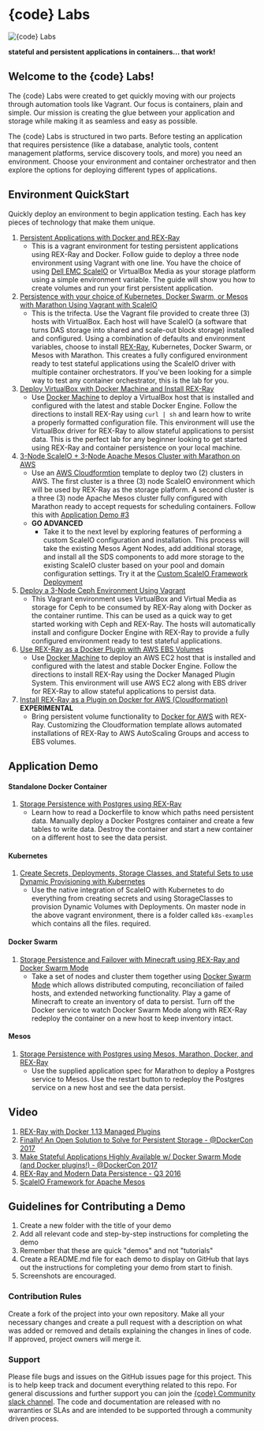 # {code} Labs

![{code} Labs](labs_header.jpg "{code} Labs")

**stateful and persistent applications in containers... that work!**

## Welcome to the {code} Labs! 

The {code} Labs were created to get quickly moving with our projects through
automation tools like Vagrant. Our focus is containers, plain and simple. Our
mission is creating the glue between your application and storage while making
it as seamless and easy as possible.

The {code} Labs is structured in two parts. Before testing an application
that requires persistence (like a database, analytic tools, content management
platforms, service discovery tools, and more) you need an environment. Choose
your environment and container orchestrator and then explore the options for
deploying different types of applications.

## Environment QuickStart

Quickly deploy an environment to begin application testing. Each 
has key pieces of technology that make them unique.

1. [Persistent Applications with Docker and REX-Ray](https://github.com/thecodeteam/vg-docker-rexray/)
    - This is a vagrant environment for testing persistent applications
    using REX-Ray and Docker. Follow guide to deploy a three node environment
    using Vagrant with one line. You have the choice of using [Dell EMC ScaleIO](https://www.dellemc.com/en-us/storage/scaleio/index.htm) or VirtualBox
    Media as your storage platform using a simple environment variable. The
    guide will show you how to create volumes and run your first persistent
    application.
2. [Persistence with your choice of Kubernetes, Docker Swarm, or Mesos with
Marathon Using Vagrant with ScaleIO](https://github.com/codedellemc/labs/tree/master/setup-scaleio-vagrant)
    - This is the trifecta. Use the Vagrant file provided to create
    three (3) hosts with VirtualBox. Each host will have ScaleIO (a software that
    turns DAS storage into shared and scale-out block storage) installed and
    configured. Using a combination of defaults and environment variables,
    choose to install [REX-Ray](https://rexray.thecodeteam.com/), Kubernetes,
    Docker Swarm, or Mesos with Marathon. This creates a fully configured
    environment ready to test stateful applications using the ScaleIO driver
    with multiple container orchestrators. If you've been looking for a simple
    way to test any container orchestrator, this is the lab for you.
2. [Deploy VirtualBox with Docker Machine and Install REX-Ray](https://github.com/codedellemc/labs/tree/master/setup-virtualbox-dockermachine)
    - Use [Docker Machine](https://github.com/docker/machine) to deploy a VirtualBox host that is installed and
    configured with the latest and stable Docker Engine. Follow the directions
    to install REX-Ray using `curl | sh` and learn how to write a properly
    formatted configuration file. This environment will use the VirtualBox
    driver for REX-Ray to allow stateful applications to persist data. This is
    the perfect lab for any beginner looking to get started using REX-Ray and
    container persistence on your local machine.
3. [3-Node ScaleIO + 3-Node Apache Mesos Cluster with Marathon on AWS](http://scaleio-framework.readthedocs.io/en/latest/user-guide/demo/)
    - Use an [AWS Cloudformtion](https://aws.amazon.com/cloudformation/)
    template to deploy two (2) clusters in AWS. The first cluster is a three (3)
    node ScaleIO environment which will be used by REX-Ray as the storage
    platform. A second cluster is a three (3) node Apache Mesos cluster fully
    configured with Marathon ready to accept requests for scheduling containers.
    Follow this with [Application Demo #3](https://github.com/codedellemc/labs/tree/master/demo-persistence-with-postgres-marathon-docker)
    - **GO ADVANCED**
        + Take it to the next level by exploring features of performing a custom
        ScaleIO configuration and installation. This process will take the
        existing Mesos Agent Nodes, add additional storage, and install all
        the SDS components to add more storage to the existing ScaleIO cluster
        based on your pool and domain configuration settings. Try it at the 
        [Custom ScaleIO Framework Deployment](https://github.com/codedellemc/labs/tree/master/setup-scaleio-aws-custom)
4. [Deploy a 3-Node Ceph Environment Using Vagrant](https://github.com/codedellemc/vagrant/tree/master/ceph)
    - This Vagrant environment uses VirtualBox and Virtual Media as storage for
    Ceph to be consumed by REX-Ray along with Docker as the container runtime. This can be used as a quick way to get started working with Ceph and
    REX-Ray. The hosts will automatically install and configure Docker Engine
    with REX-Ray to provide a fully configured environment ready to test
    stateful applications.
5. [Use REX-Ray as a Docker Plugin with AWS EBS Volumes](https://github.com/codedellemc/labs/tree/master/setup-awsec2-docker-plugin)
    - Use [Docker Machine](https://github.com/docker/machine) to deploy an AWS
    EC2 host that is installed and configured with the latest and stable Docker
    Engine. Follow the directions to install REX-Ray using the Docker Managed
    Plugin System. This environment will use AWS EC2 along with EBS driver for
    REX-Ray to allow stateful applications to persist data.
6. [Install REX-Ray as a Plugin on Docker for AWS (Cloudformation)](https://github.com/codedellemc/labs/tree/master/setup-dockerforaws)
**EXPERIMENTAL** 
    - Bring persistent volume functionality to [Docker for AWS](https://docs.docker.com/docker-for-aws/) with REX-Ray. Customizing the Cloudformation template allows automated installations of REX-Ray to AWS AutoScaling Groups and access to EBS volumes.

## Application Demo

#### Standalone Docker Container

1. [Storage Persistence with Postgres using REX-Ray](https://github.com/codedellemc/labs/tree/master/demo-persistence-with-postgres-docker)
    - Learn how to read a Dockerfile to know which paths need persistent data.
    Manually deploy a Docker Postgres container and create a few tables to write
    data. Destroy the container and start a new container on a different host to
    see the data persist.

#### Kubernetes

1. [Create Secrets, Deployments, Storage Classes, and Stateful Sets to use
Dynamic Provisioning with Kubernetes](https://github.com/codedellemc/vagrant/tree/master/scaleio#kubernetes)
    - Use the native integration of ScaleIO with Kubernetes to do everything
    from creating secrets and using StorageClasses to provision Dynamic
    Volumes with Deployments. On master node in the above vagrant environment,
    there is a folder called `k8s-examples` which contains all the files.
    required.

#### Docker Swarm

1. [Storage Persistence and Failover with Minecraft using REX-Ray and Docker
Swarm Mode](https://github.com/codedellemc/labs/tree/master/demo-persistence-with-minecraft-docker)
    - Take a set of nodes and cluster them together using [Docker Swarm Mode](https://docs.docker.com/engine/swarm/)
    which allows distributed computing, reconciliation of failed hosts, and
    extended networking functionality. Play a game of Minecraft to create an
    inventory of data to persist. Turn off the Docker service to watch Docker
    Swarm Mode along with REX-Ray redeploy the container on a new host to keep
    inventory intact.

#### Mesos

1. [Storage Persistence with Postgres using Mesos, Marathon, Docker, and
REX-Ray](https://github.com/codedellemc/labs/tree/master/demo-persistence-with-postgres-marathon-docker)
    - Use the supplied application spec for Marathon to deploy a Postgres
    service to Mesos. Use the restart button to redeploy the Postgres service on
    a new host and see the data persist.

## Video

1. [REX-Ray with Docker 1.13 Managed Plugins](https://www.youtube.com/watch?v=Vwtyer-oiq8&index=13&list=PLbssOJyyvHuWiBQAg9EFWH570timj2fxt)
2. [Finally! An Open Solution to Solve for Persistent Storage - @DockerCon
2017](https://www.youtube.com/watch?v=AXWfdu9f8sU&index=1&list=PLbssOJyyvHuWiBQAg9EFWH570timj2fxt)
3. [Make Stateful Applications Highly Available w/ Docker Swarm Mode (and Docker
plugins!) - @DockerCon 2017](https://www.youtube.com/watch?v=U8Dsi5V-XG0&index=3&list=PLbssOJyyvHuWiBQAg9EFWH570timj2fxt&t)
4. [REX-Ray and Modern Data Persistence - Q3 2016](https://www.youtube.com/watch?v=EnMsUKSsK0s&list=PLbssOJyyvHuWiBQAg9EFWH570timj2fxt&index=2)
5. [ScaleIO Framework for Apache Mesos](https://www.youtube.com/watch?v=tt6qhEkeVOQ&index=16&list=PLbssOJyyvHuWiBQAg9EFWH570timj2fxt&)

## Guidelines for Contributing a Demo

1. Create a new folder with the title of your demo
2. Add all relevant code and step-by-step instructions for completing the demo
3. Remember that these are quick "demos" and not "tutorials"
4. Create a README.md file for each demo to display on GitHub that lays out the instructions for completing your demo from start to finish.
5. Screenshots are encouraged. 

### Contribution Rules

Create a fork of the project into your own repository. Make all your necessary changes and create a pull request with a description on what was added or removed and details explaining the changes in lines of code. If approved, project owners will merge it.


### Support

Please file bugs and issues on the GitHub issues page for this project. This is to help keep track and document everything related to this repo. For general discussions and further support you can join the [{code} Community slack channel](http://community.thecodeteam.com/). The code and documentation are released with no warranties or SLAs and are intended to be supported through a community driven process.